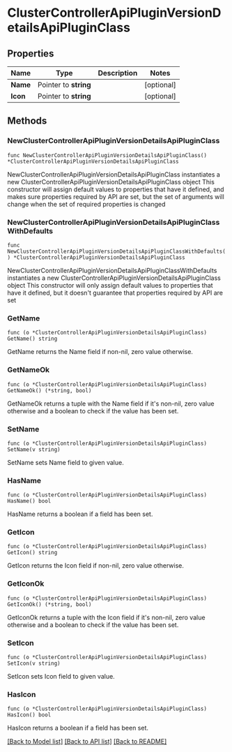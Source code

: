 # ClusterControllerApiPluginVersionDetailsApiPluginClass

## Properties

Name | Type | Description | Notes
------------ | ------------- | ------------- | -------------
**Name** | Pointer to **string** |  | [optional] 
**Icon** | Pointer to **string** |  | [optional] 

## Methods

### NewClusterControllerApiPluginVersionDetailsApiPluginClass

`func NewClusterControllerApiPluginVersionDetailsApiPluginClass() *ClusterControllerApiPluginVersionDetailsApiPluginClass`

NewClusterControllerApiPluginVersionDetailsApiPluginClass instantiates a new ClusterControllerApiPluginVersionDetailsApiPluginClass object
This constructor will assign default values to properties that have it defined,
and makes sure properties required by API are set, but the set of arguments
will change when the set of required properties is changed

### NewClusterControllerApiPluginVersionDetailsApiPluginClassWithDefaults

`func NewClusterControllerApiPluginVersionDetailsApiPluginClassWithDefaults() *ClusterControllerApiPluginVersionDetailsApiPluginClass`

NewClusterControllerApiPluginVersionDetailsApiPluginClassWithDefaults instantiates a new ClusterControllerApiPluginVersionDetailsApiPluginClass object
This constructor will only assign default values to properties that have it defined,
but it doesn't guarantee that properties required by API are set

### GetName

`func (o *ClusterControllerApiPluginVersionDetailsApiPluginClass) GetName() string`

GetName returns the Name field if non-nil, zero value otherwise.

### GetNameOk

`func (o *ClusterControllerApiPluginVersionDetailsApiPluginClass) GetNameOk() (*string, bool)`

GetNameOk returns a tuple with the Name field if it's non-nil, zero value otherwise
and a boolean to check if the value has been set.

### SetName

`func (o *ClusterControllerApiPluginVersionDetailsApiPluginClass) SetName(v string)`

SetName sets Name field to given value.

### HasName

`func (o *ClusterControllerApiPluginVersionDetailsApiPluginClass) HasName() bool`

HasName returns a boolean if a field has been set.

### GetIcon

`func (o *ClusterControllerApiPluginVersionDetailsApiPluginClass) GetIcon() string`

GetIcon returns the Icon field if non-nil, zero value otherwise.

### GetIconOk

`func (o *ClusterControllerApiPluginVersionDetailsApiPluginClass) GetIconOk() (*string, bool)`

GetIconOk returns a tuple with the Icon field if it's non-nil, zero value otherwise
and a boolean to check if the value has been set.

### SetIcon

`func (o *ClusterControllerApiPluginVersionDetailsApiPluginClass) SetIcon(v string)`

SetIcon sets Icon field to given value.

### HasIcon

`func (o *ClusterControllerApiPluginVersionDetailsApiPluginClass) HasIcon() bool`

HasIcon returns a boolean if a field has been set.


[[Back to Model list]](../README.md#documentation-for-models) [[Back to API list]](../README.md#documentation-for-api-endpoints) [[Back to README]](../README.md)



